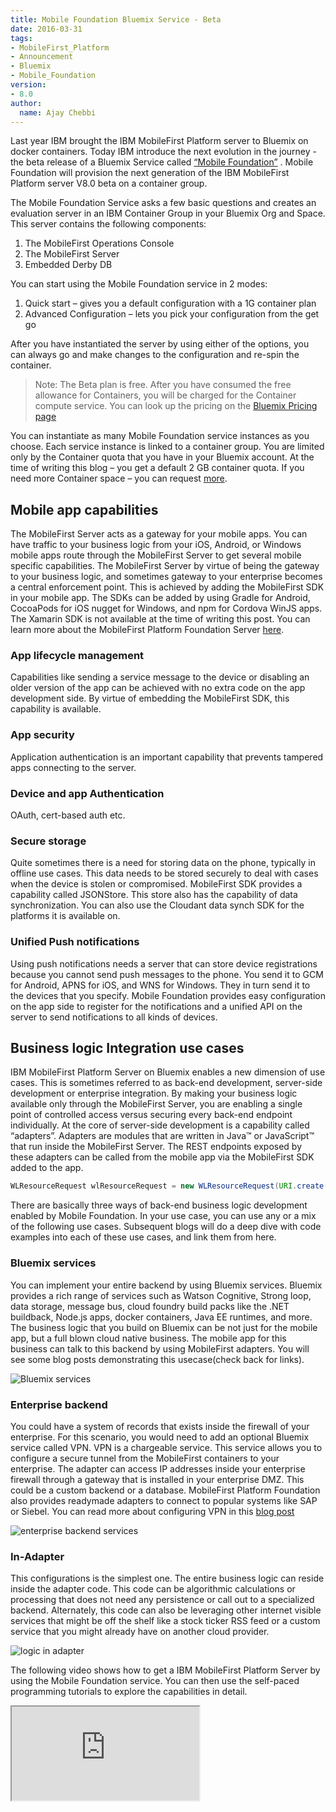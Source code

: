 ```yaml
---
title: Mobile Foundation Bluemix Service - Beta
date: 2016-03-31
tags:
- MobileFirst_Platform
- Announcement
- Bluemix
- Mobile_Foundation
version:
- 8.0
author:
  name: Ajay Chebbi
---
```

Last year IBM brought the IBM MobileFirst Platform server to Bluemix on docker containers. Today IBM introduce the next evolution in the journey - 
the beta release of a Bluemix Service called [“Mobile Foundation”](https://console.ng.bluemix.net/catalog/?search=mobile%20foundation) . Mobile Foundation will 
provision the next generation of the IBM MobileFirst Platform server V8.0 beta on a container group.

The Mobile Foundation Service asks a few basic questions and creates an evaluation server in an IBM Container Group in your Bluemix Org and Space. 
This server contains the following components:

1.	The MobileFirst Operations Console
2.	The MobileFirst Server
3.	Embedded Derby DB

You can start using the Mobile Foundation service in 2 modes:

1.	Quick start – gives you a default configuration with a 1G container plan
2.	Advanced Configuration – lets you pick your configuration from the get go

After you have instantiated the server by using either of the options, you can always go and make changes to the configuration and re-spin the container.

> Note: The Beta plan is free. After you have consumed the free allowance for Containers, you will be charged for the Container compute service. You can look up the pricing on the [Bluemix Pricing page](https://console.ng.bluemix.net/pricing/)

You can instantiate as many Mobile Foundation service instances as you choose. Each service instance is linked to a container group. You are limited only by the Container quota that you have in your Bluemix account. At the time of writing this blog – you get a default 2 GB container quota. 
If you need more Container space – you can request [more](mailto:id@bluemix.net).

## Mobile app capabilities 
The MobileFirst Server acts as a gateway for your mobile apps. You can have traffic to your business logic from your iOS, Android, or Windows mobile apps route through the MobileFirst Server to get several mobile specific capabilities. The MobileFirst Server by virtue of being the gateway to your business logic, and sometimes gateway to your enterprise becomes a central enforcement point. This is achieved by adding the MobileFirst SDK in your mobile app. The SDKs can be added by using Gradle for Android, CocoaPods for iOS nugget for Windows, and npm for Cordova WinJS apps. The Xamarin SDK is not available at the time of writing this post. You can learn more about the MobileFirst Platform Foundation Server [here](https://mobilefirstplatform.ibmcloud.com).

### App lifecycle management
Capabilities like sending a service message to the device or disabling an older version of the app can be achieved with no extra code on the app development side. By virtue of embedding the MobileFirst SDK, this capability is available. 

### App security
Application authentication is an important capability that prevents tampered apps connecting to the server. 

### Device and app Authentication
OAuth, cert-based auth etc.

### Secure storage
Quite sometimes there is a need for storing data on the phone, typically in offline use cases. This data needs to be stored securely to deal with cases when the device is stolen or compromised. MobileFirst SDK provides a capability called JSONStore. This store also has the capability of data synchronization. You can also use the Cloudant data synch SDK for the platforms it is available on.

### Unified Push notifications
Using push notifications needs a server that can store device registrations because you cannot send push messages to the phone. You send it to GCM for Android, APNS for iOS, and WNS for Windows. They in turn send it to the devices that you specify. Mobile Foundation provides easy configuration on the app side to register for the notifications and a unified API on the server to send notifications to all kinds of devices. 

## Business logic Integration use cases
IBM MobileFirst Platform Server on Bluemix enables a new dimension of use cases. This is sometimes referred to as back-end development, server-side development or enterprise integration. By making your business logic available only through the MobileFirst Server, you are enabling a single point of controlled access versus securing every back-end endpoint individually.  At the core of server-side development is a capability called “adapters”. Adapters are modules that are written in Java™ or JavaScript™ that run inside the MobileFirst Server. The REST endpoints exposed by these adapters can be called from the mobile app via the MobileFirst SDK added to the app.

```java 
WLResourceRequest wlResourceRequest = new WLResourceRequest(URI.create("/adapters/SocialWatsonAdapter/analyze"), WLResourceRequest.GET, socialLoginChallengeHandler.getSecurityCheck());
```
There are basically three ways of back-end business logic development enabled by Mobile Foundation. In your use case, you can use any or a mix of the following use cases. Subsequent blogs will do a deep dive with code examples into each of these use cases, and link them from here.

### Bluemix services
You can implement your entire backend by using Bluemix services. Bluemix provides a rich range of services such as Watson Cognitive, Strong loop, data storage, message bus, cloud foundry build packs like the .NET buildback, Node.js apps, docker containers, Java EE runtimes, and more. The business logic that you build on Bluemix can be not just for the mobile app, but a full blown cloud native business. The mobile app for this business can talk to this backend by using MobileFirst adapters. You will see some blog posts demonstrating this usecase(check back for links).

![Bluemix services]({{site.baseurl}}/assets/blog/2016-03-31-mobile-foundation-bluemix-beta/bluemix.png)

### Enterprise backend
You could have a system of records that exists inside the firewall of your enterprise. For this scenario, you would need to add an optional Bluemix service called VPN. VPN is a chargeable service. This service allows you to configure a secure tunnel from the MobileFirst containers to your enterprise. The adapter can access IP addresses inside your enterprise firewall through a gateway that is installed in your enterprise DMZ. This could be a custom backend or a database. MobileFirst Platform Foundation also provides readymade adapters to connect to popular systems like SAP or Siebel. You can read more about configuring VPN in this [blog post]({{site.baseurl}}/blog/2016/03/27/connecting-securely-from-ibm-mobilefirst-platform-foundation-on-bluemix-to-on-premises-systems/)

![enterprise backend services]({{site.baseurl}}/assets/blog/2016-03-31-mobile-foundation-bluemix-beta/enterprise.png)
    
### In-Adapter
This configurations is the simplest one. The entire business logic can reside inside the adapter code. This code can be algorithmic calculations or processing that does not need any persistence or call out to a specialized backend. Alternately, this code can also be leveraging other internet visible services that might be off the shelf like a stock ticker RSS feed or a custom service that you might already have on another cloud provider.  

![logic in adapter]({{site.baseurl}}/assets/blog/2016-03-31-mobile-foundation-bluemix-beta/inadapter.png)
    
The following video shows how to get a IBM MobileFirst Platform Server by using the Mobile Foundation service. You can then use the self-paced programming tutorials to explore the capabilities in detail.

<div class="sizer">
    <div class="embed-responsive embed-responsive-16by9">
        <iframe src="https://www.youtube.com/embed/E85hZZTnW2w"></iframe>
    </div>
</div>